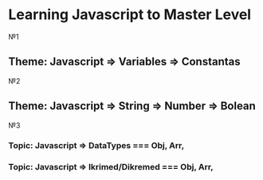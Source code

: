 # Learning Javascript to Master Level

№1

## Theme: Javascript => Variables => Constantas

№2

## Theme: Javascript => String => Number => Bolean

№3

### Topic: Javascript => DataTypes === Obj, Arr,

### Topic: Javascript => Ikrimed/Dikremed === Obj, Arr,

<!-- Confirm is bolean Alert() -->
